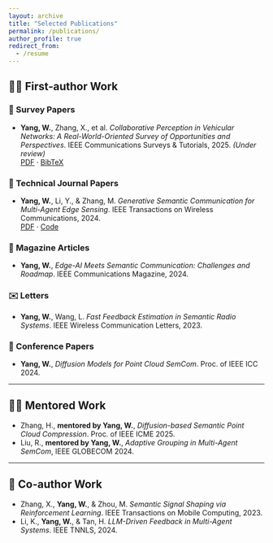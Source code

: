 ```yaml
---
layout: archive
title: "Selected Publications"
permalink: /publications/
author_profile: true
redirect_from:
  - /resume
---
```



## 🧑‍💼 First-author Work

### 📖 Survey Papers

- **Yang, W.**, Zhang, X., et al. *Collaborative Perception in Vehicular Networks: A Real-World-Oriented Survey of Opportunities and Perspectives*. IEEE Communications Surveys & Tutorials, 2025. *(Under review)*  
  [PDF](#) · [BibTeX](#)

### 🧪 Technical Journal Papers

- **Yang, W.**, Li, Y., & Zhang, M. *Generative Semantic Communication for Multi-Agent Edge Sensing*. IEEE Transactions on Wireless Communications, 2024.  
  [PDF](#) · [Code](#)

### 📰 Magazine Articles

- **Yang, W.**, *Edge-AI Meets Semantic Communication: Challenges and Roadmap*. IEEE Communications Magazine, 2024.

### ✉️ Letters

- **Yang, W.**, Wang, L. *Fast Feedback Estimation in Semantic Radio Systems*. IEEE Wireless Communication Letters, 2023.

### 🎤 Conference Papers

- **Yang, W.**, *Diffusion Models for Point Cloud SemCom*. Proc. of IEEE ICC 2024.

---

## 👩‍🏫 Mentored Work

- Zhang, H., **mentored by Yang, W.**, *Diffusion-based Semantic Point Cloud Compression*. Proc. of IEEE ICME 2025.  
- Liu, R., **mentored by Yang, W.**, *Adaptive Grouping in Multi-Agent SemCom*, IEEE GLOBECOM 2024.

---

## 🤝 Co-author Work

- Zhang, X., **Yang, W.**, & Zhou, M. *Semantic Signal Shaping via Reinforcement Learning*. IEEE Transactions on Mobile Computing, 2023.  
- Li, K., **Yang, W.**, & Tan, H. *LLM-Driven Feedback in Multi-Agent Systems*. IEEE TNNLS, 2024.
